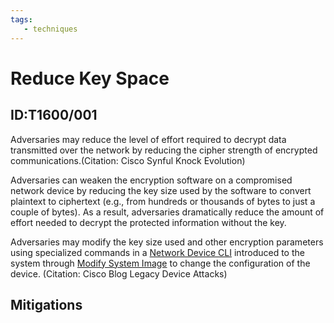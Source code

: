 ```yaml
---
tags:
   - techniques
---
```

# Reduce Key Space
## ID:T1600/001
Adversaries may reduce the level of effort required to decrypt data transmitted over the network by reducing the cipher strength of encrypted communications.(Citation: Cisco Synful Knock Evolution)

Adversaries can weaken the encryption software on a compromised network device by reducing the key size used by the software to convert plaintext to ciphertext (e.g., from hundreds or thousands of bytes to just a couple of bytes). As a result, adversaries dramatically reduce the amount of effort needed to decrypt the protected information without the key.

Adversaries may modify the key size used and other encryption parameters using specialized commands in a [Network Device CLI](/mitre/techniques/T1059/008) introduced to the system through [Modify System Image](/mitre/techniques/T1601) to change the configuration of the device. (Citation: Cisco Blog Legacy Device Attacks)
## Mitigations
